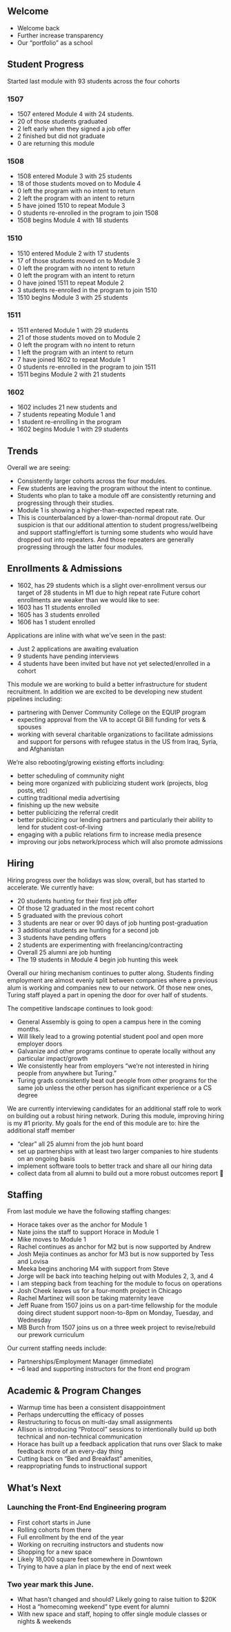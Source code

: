 ## Welcome

* Welcome back
* Further increase transparency
* Our “portfolio” as a school

## Student Progress

Started last module with 93 students across the four cohorts

### 1507

* 1507 entered Module 4 with 24 students.
* 20 of those students graduated
* 2 left early when they signed a job offer
* 2 finished but did not graduate
* 0 are returning this module

### 1508

* 1508 entered Module 3 with 25 students
* 18 of those students moved on to Module 4
* 0 left the program with no intent to return
* 2 left the program with an intent to return
* 5 have joined 1510 to repeat Module 3
* 0 students re-enrolled in the program to join 1508
* 1508 begins Module 4 with 18 students

### 1510

* 1510 entered Module 2 with 17 students
* 17 of those students moved on to Module 3
* 0 left the program with no intent to return
* 0 left the program with an intent to return
* 0 have joined 1511 to repeat Module 2
* 3 students re-enrolled in the program to join 1510
* 1510 begins Module 3 with 25 students

### 1511

* 1511 entered Module 1 with 29 students
* 21 of those students moved on to Module 2
* 0 left the program with no intent to return
* 1 left the program with an intent to return
* 7 have joined 1602 to repeat Module 1
* 0 students re-enrolled in the program to join 1511
* 1511 begins Module 2 with 21 students

### 1602

* 1602 includes 21 new students and
* 7 students repeating Module 1 and
* 1 student re-enrolling in the program
* 1602 begins Module 1 with 29 students

## Trends

Overall we are seeing:

* Consistently larger cohorts across the four modules.
* Few students are leaving the program without the intent to continue.
* Students who plan to take a module off are consistently returning and progressing through their studies.
* Module 1 is showing a higher-than-expected repeat rate.
* This is counterbalanced by a lower-than-normal dropout rate. Our suspicion is that our additional attention to student progress/wellbeing and support staffing/effort is turning some students who would have dropped out into repeaters. And those repeaters are generally progressing through the latter four modules.

## Enrollments & Admissions

* 1602, has 29 students which is a slight over-enrollment
versus our target of 28 students in M1 due to high repeat rate
Future cohort enrollments are weaker than we would like to see:
* 1603 has 11 students enrolled
* 1605 has 3 students enrolled
* 1606 has 1 student enrolled

Applications are inline with what we’ve seen in the past:

* Just 2 applications are awaiting evaluation
* 9 students have pending interviews
* 4 students have been invited but have not yet selected/enrolled in a cohort

This module we are working to build a better infrastructure for student recruitment. In addition we are excited to be developing new student pipelines including:

* partnering with Denver Community College on the EQUIP program
* expecting approval from the VA to accept GI Bill funding for vets & spouses
* working with several charitable organizations to facilitate admissions and support for persons with refugee status in the US from Iraq, Syria, and Afghanistan

We’re also rebooting/growing existing efforts including:

* better scheduling of community night
* being more organized with publicizing student work (projects, blog posts, etc)
* cutting traditional media advertising
* finishing up the new website
* better publicizing the referral credit
* better publicizing our lending partners and particularly their ability to lend for student cost-of-living
* engaging with a public relations firm to increase media presence
* improving our jobs network/process which will also promote admissions

## Hiring

Hiring progress over the holidays was slow, overall, but has started to accelerate. We currently have:

* 20 students hunting for their first job offer
* Of those 12 graduated in the most recent cohort
* 5 graduated with the previous cohort
* 3 students are near or over 90 days of job hunting post-graduation
* 3 additional students are hunting for a second job
* 3 students have pending offers
* 2 students are experimenting with freelancing/contracting
* Overall 25 alumni are job hunting
* The 19 students in Module 4 begin job hunting this week

Overall our hiring mechanism continues to putter along. Students finding employment are almost evenly split between companies where a previous alum is working and companies new to our network. Of those new ones, Turing staff played a part in opening the door for over half of students.

The competitive landscape continues to look good:

* General Assembly is going to open a campus here in the coming months.
* Will likely lead to a growing potential student pool and open more employer doors
* Galvanize and other programs continue to operate locally without any particular impact/growth
* We consistently hear from employers “we’re not interested in hiring people from anywhere but Turing.”
* Turing grads consistently beat out people from other programs for the same job unless the other person has significant experience or a CS degree

We are currently interviewing candidates for an additional staff role to work on building out a robust hiring network. During this module, improving hiring is my #1 priority. My goals for the end of this module are to:
hire the additional staff member

* “clear” all 25 alumni from the job hunt board
* set up partnerships with at least two larger companies to hire students on an ongoing basis
* implement software tools to better track and share all our hiring data
* collect data from all alumni to build out a more robust outcomes report

## Staffing

From last module we have the following staffing changes:

* Horace takes over as the anchor for Module 1
* Nate joins the staff to support Horace in Module 1
* Mike moves to Module 1
* Rachel continues as anchor for M2 but is now supported by Andrew
* Josh Mejia continues as anchor for M3 but is now supported by Tess and Lovisa
* Meeka begins anchoring M4 with support from Steve
* Jorge will be back into teaching helping out with Modules 2, 3, and 4
* I am stepping back from teaching for the module to focus on operations
* Josh Cheek leaves us for a four-month project in Chicago
* Rachel Martinez will soon be taking maternity leave
* Jeff Ruane from 1507 joins us on a part-time fellowship for the module doing direct student support noon-to-8pm on Monday, Tuesday, and Wednesday
* MB Burch from 1507 joins us on a three week project to revise/rebuild our prework curriculum

Our current staffing needs include:

* Partnerships/Employment Manager (immediate)
* ~6 lead and supporting instructors for the front end program

## Academic & Program Changes

* Warmup time has been a consistent disappointment
* Perhaps undercutting the efficacy of posses
* Restructuring to focus on multi-day small assignments
* Allison is introducing “Protocol” sessions to intentionally build up both technical and non-technical communication
* Horace has built up a feedback application that runs over Slack to make feedback more of an every-day thing
* Cutting back on “Bed and Breakfast” amenities,
* reappropriating funds to instructional support

## What’s Next

### Launching the Front-End Engineering program

* First cohort starts in June
* Rolling cohorts from there
* Full enrollment by the end of the year
* Working on recruiting instructors and students now
* Shopping for a new space
* Likely 18,000 square feet somewhere in Downtown
* Trying to have a plan in place by the end of next week

### Two year mark this June.

* What hasn’t changed and should? Likely going to raise tuition to $20K
* Host a “homecoming weekend” type event for alumni
* With new space and staff, hoping to offer single module classes or nights & weekends
